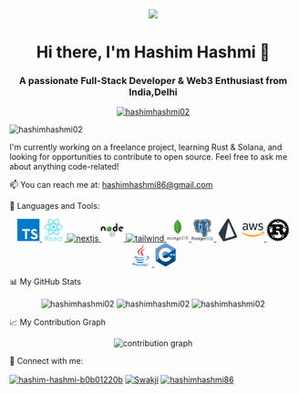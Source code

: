 <div align="center">
<img src="https://media.giphy.com/media/M9gbBd9nbDrOTu1Mqx/giphy.gif" width="100"/>
<h1 align="center">Hi there, I'm Hashim Hashmi 👋</h1>
<h3 align="center">A passionate Full-Stack Developer & Web3 Enthusiast from India,Delhi</h3>
</div>

<p align="center">
<a href="https://github.com/ryo-ma/github-profile-trophy">
<img src="https://github-profile-trophy.vercel.app/?username=hashimhashmi02&theme=radical&row=1&column=7" alt="hashimhashmi02" />
</a>
</p
  

<p align="center">
<img src="https://komarev.com/ghpvc/?username=hashimhashmi02&label=Profile%20views&color=0e75b6&style=flat" alt="hashimhashmi02" />
</p>

I'm currently working on a freelance project, learning Rust & Solana, and looking for opportunities to contribute to open source. Feel free to ask me about anything code-related!

📫 You can reach me at: hashimhashmi86@gmail.com

🚀 Languages and Tools:
<p align="center">
<a href="https://www.typescriptlang.org/" target="_blank" rel="noreferrer"> <img src="https://raw.githubusercontent.com/devicons/devicon/master/icons/typescript/typescript-original.svg" alt="typescript" width="40" height="40"/> </a>
<a href="https://reactjs.org/" target="_blank" rel="noreferrer"> <img src="https://raw.githubusercontent.com/devicons/devicon/master/icons/react/react-original-wordmark.svg" alt="react" width="40" height="40"/> </a>
<a href="https://nextjs.org/" target="_blank" rel="noreferrer"> <img src="https://cdn.worldvectorlogo.com/logos/next-js.svg" alt="nextjs" width="40" height="40"/> </a>
<a href="https://nodejs.org" target="_blank" rel="noreferrer"> <img src="https://raw.githubusercontent.com/devicons/devicon/master/icons/nodejs/nodejs-original-wordmark.svg" alt="nodejs" width="40" height="40"/> </a>
<a href="https://tailwindcss.com/" target="_blank" rel="noreferrer"> <img src="https://www.vectorlogo.zone/logos/tailwindcss/tailwindcss-icon.svg" alt="tailwind" width="40" height="40"/> </a>
<a href="https://www.mongodb.com/" target="_blank" rel="noreferrer"> <img src="https://raw.githubusercontent.com/devicons/devicon/master/icons/mongodb/mongodb-original-wordmark.svg" alt="mongodb" width="40" height="40"/> </a>
<a href="https://www.postgresql.org" target="_blank" rel="noreferrer"> <img src="https://raw.githubusercontent.com/devicons/devicon/master/icons/postgresql/postgresql-original-wordmark.svg" alt="postgresql" width="40" height="40"/> </a>
<a href="https://www.prisma.io/" target="_blank" rel="noreferrer"><img src="https://raw.githubusercontent.com/devicons/devicon/6910f0503ef9e364da5fb9e85eBB6b92b071ae03/icons/prisma/prisma-original.svg" alt="prisma" width="40" height="40"/></a>
<a href="https://aws.amazon.com" target="_blank" rel="noreferrer"> <img src="https://raw.githubusercontent.com/devicons/devicon/master/icons/amazonwebservices/amazonwebservices-original-wordmark.svg" alt="aws" width="40" height="40"/> </a>
<a href="https://www.rust-lang.org" target="_blank" rel="noreferrer"> <img src="https://raw.githubusercontent.com/devicons/devicon/master/icons/rust/rust-plain.svg" alt="rust" width="40" height="40"/> </a>
<a href="https://www.java.com" target="_blank" rel="noreferrer"> <img src="https://raw.githubusercontent.com/devicons/devicon/master/icons/java/java-original.svg" alt="java" width="40" height="40"/> </a>
<a href="https://www.cplusplus.com/" target="_blank" rel="noreferrer"> <img src="https://raw.githubusercontent.com/devicons/devicon/master/icons/cplusplus/cplusplus-original.svg" alt="cplusplus" width="40" height="41"/> </a>
</p>

📊 My GitHub Stats
<p align="center">
<img align="center" src="https://github-readme-stats.vercel.app/api?username=hashimhashmi02&show_icons=true&locale=en&theme=radical" alt="hashimhashmi02" />
<img align="center" src="https://github-readme-stats.vercel.app/api/top-langs?username=hashimhashmi02&layout=compact&locale=en&theme=radical" alt="hashimhashmi02" />
<img align="center" src="https://github-readme-streak-stats.herokuapp.com/?user=hashimhashmi02&theme=radical" alt="hashimhashmi02" />
</p>

📈 My Contribution Graph
<p align="center">
<img width="600" src="https://github-readme-activity-graph.vercel.app/graph?username=hashimhashmi02&theme=react-dark&hide_border=true&area=true" alt="contribution graph"/>
</p>


🔗 Connect with me:
<p align="left">
<a href="https://linkedin.com/in/hashim-hashmi-b0b01220b" target="blank"><img align="center" src="https://raw.githubusercontent.com/rahuldkjain/github-profile-readme-generator/master/src/images/icons/Social/linked-in-alt.svg" alt="hashim-hashmi-b0b01220b" height="30" width="40" /></a>
<a href="https://x.com/Swakji" target="blank"><img align="center" src="https://raw.githubusercontent.com/rahuldkjain/github-profile-readme-generator/master/src/images/icons/Social/twitter.svg" alt="Swakji" height="30" width="40" /></a>
<a href="https://instagram.com/hashimhashmi86/" target="blank"><img align="center" src="https://raw.githubusercontent.com/rahuldkjain/github-profile-readme-generator/master/src/images/icons/Social/instagram.svg" alt="hashimhashmi86" height="30" width="40" /></a>
</p>

